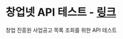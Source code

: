 # 창업넷 API 테스트 - [링크](https://www.data.go.kr/data/15001174/openapi.do)

창업 진흥원 사업공고 목록 조회를 위한 API 테스트
